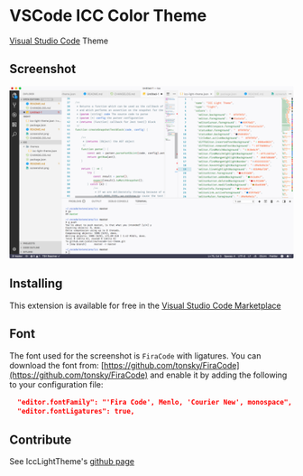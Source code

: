 # VSCode ICC Color Theme

[Visual Studio Code](https://code.visualstudio.com/) Theme

## Screenshot

![screenshot](https://raw.githubusercontent.com/icatalina/vscode-icc-theme/master/screenshot.png)

## Installing

This extension is available for free in the [Visual Studio Code Marketplace](https://marketplace.visualstudio.com/items?itemName=icatalina.vscode-icc-theme)

## Font

The font used for the screenshot is `FiraCode` with ligatures.
You can download the font from: [https://github.com/tonsky/FiraCode](https://github.com/tonsky/FiraCode) and enable it by adding the following to your configuration file:

```json
  "editor.fontFamily": "'Fira Code', Menlo, 'Courier New', monospace",
  "editor.fontLigatures": true,
```

## Contribute
See IccLightTheme's [github page](https://github.com/icatalina/vscode-icc-theme)
